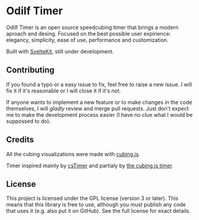 # Odilf Timer

Odilf Timer is an open source speedcubing timer that brings a modern aproach and desing. Focused on the best possible user expirience: elegancy, simplicity, ease of use, performance and customization. 

Built with [SvelteKit](https://kit.svelte.dev/), still under development. 

## Contributing

If you found a typo or a easy issue to fix, feel free to raise a new issue. I will fix it if it's reasonable or I will close it if it's not. 

If anyone wants to implement a new feature or to make changes in the code themselves, I will *gladly* review and merge pull requests. Just don't expect me to make the development process easier (I have no clue what I would be suppossed to do). 

## Credits

All the cubing visualizations were made with [cubing.js](https://github.com/cubing/cubing.js).

Timer inspired mainly by [csTimer](https://csTimer.net) and partialy by [the cubing.js timer](https://timer.cubing.net/).


## License

This project is licensed under the GPL license (version 3 or later). This means that this library is free to use, although you must publish any code that uses it (e.g. also put it on GitHub). See the full license for exact details. 
